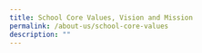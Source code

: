 ```yaml
---
title: School Core Values, Vision and Mission
permalink: /about-us/school-core-values
description: ""
---
```

